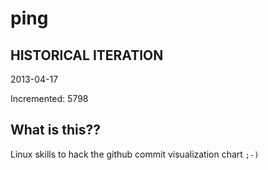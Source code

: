 # ping

## HISTORICAL ITERATION
2013-04-17

Incremented: 5798

## What is this?? 
Linux skills to hack the github commit visualization chart `;-)`

